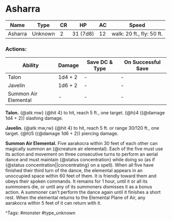 # Asharra

| Name | Type | CR | HP | AC | Speed |
|------|------|----|----|----|-------|
| Asharra | Unknown | 2 | 31 (7d8) | 12 | walk: 20 ft., fly: 50 ft. |

### Actions:

| Ability | Damage | Save DC & Type | On Successful Save |
|---------|--------|----------------|--------------------|
| Talon | 1d4 + 2 | - | - |
| Javelin | 1d6 + 2 | - | - |
| Summon Air Elemental | - | - | - |


**Talon.** {@atk mw} {@hit 4} to hit, reach 5 ft., one target. {@h}4 ({@damage 1d4 + 2}) slashing damage.

**Javelin.** {@atk mw,rw} {@hit 4} to hit, reach 5 ft. or range 30/120 ft., one target. {@h}5 ({@damage 1d6 + 2}) piercing damage.

**Summon Air Elemental.** Five aarakocra within 30 feet of each other can magically summon an {@creature air elemental}. Each of the five must use its action and movement on three consecutive turns to perform an aerial dance and must maintain {@status concentration} while doing so (as if {@status concentration||concentrating} on a spell). When all five have finished their third turn of the dance, the elemental appears in an unoccupied space within 60 feet of them. It is friendly toward them and obeys their spoken commands. It remains for 1 hour, until it or all its summoners die, or until any of its summoners dismisses it as a bonus action. A summoner can't perform the dance again until it finishes a short rest. When the elemental returns to the Elemental Plane of Air, any aarakocra within 5 feet of it can return with it.

^Tags: #monster #type_unknown